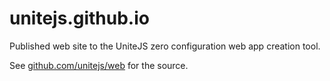 # unitejs.github.io
Published web site to the UniteJS zero configuration web app creation tool.

See [github.com/unitejs/web](https://github.com/unitejs/web) for the source.